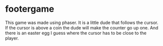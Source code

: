 # footergame
This game was made using phaser. 
It is a little dude that follows the cursor. 
If the cursor is above a coin the dude will make the counter go up one.
And there is an easter egg I guess where the cursor has to be close to the player.
